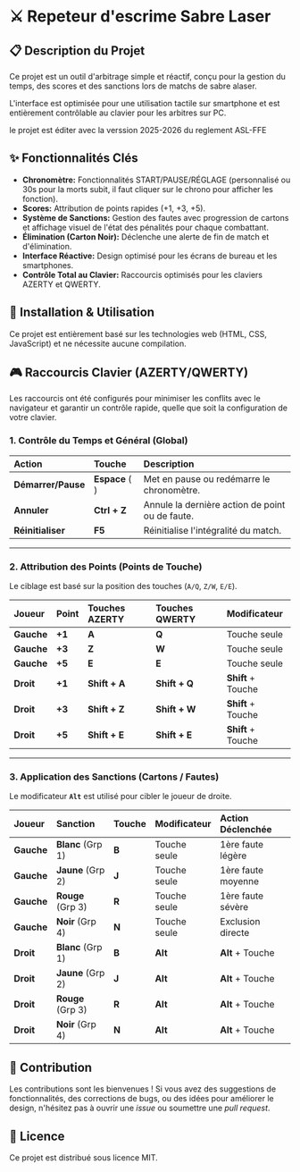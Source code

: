 # ⚔️ Repeteur d'escrime Sabre Laser 

## 📋 Description du Projet

Ce projet est un outil d'arbitrage simple et réactif, conçu pour la gestion du temps, des scores et des sanctions lors de matchs de sabre alaser.

L'interface est optimisée pour une utilisation tactile sur smartphone et est entièrement contrôlable au clavier pour les arbitres sur PC.

le projet est éditer avec la verssion 2025-2026 du reglement ASL-FFE

## ✨ Fonctionnalités Clés

* **Chronomètre:** Fonctionnalités START/PAUSE/RÉGLAGE (personnalisé ou 30s pour la morts subit, il faut cliquer sur le chrono pour afficher les fonction).
* **Scores:** Attribution de points rapides (+1, +3, +5).
* **Système de Sanctions:** Gestion des fautes avec progression de cartons et affichage visuel de l'état des pénalités pour chaque combattant.
* **Élimination (Carton Noir):** Déclenche une alerte de fin de match et d'élimination.
* **Interface Réactive:** Design optimisé pour les écrans de bureau et les smartphones.
* **Contrôle Total au Clavier:** Raccourcis optimisés pour les claviers AZERTY et QWERTY.

## 🚀 Installation & Utilisation

Ce projet est entièrement basé sur les technologies web (HTML, CSS, JavaScript) et ne nécessite aucune compilation.


## 🎮 Raccourcis Clavier (AZERTY/QWERTY)

Les raccourcis ont été configurés pour minimiser les conflits avec le navigateur et garantir un contrôle rapide, quelle que soit la configuration de votre clavier.

### 1. Contrôle du Temps et Général (Global)

| Action | Touche | Description |
| :--- | :--- | :--- |
| **Démarrer/Pause** | **Espace** (` `) | Met en pause ou redémarre le chronomètre. |
| **Annuler** | **Ctrl + Z** | Annule la dernière action de point ou de faute. |
| **Réinitialiser** | **F5** | Réinitialise l'intégralité du match. |

---

### 2. Attribution des Points (Points de Touche)

Le ciblage est basé sur la position des touches (`A/Q`, `Z/W`, `E/E`).

| Joueur | Point | Touches AZERTY | Touches QWERTY | Modificateur |
| :--- | :--- | :--- | :--- | :--- |
| **Gauche** | **+1** | **A** | **Q** | Touche seule |
| **Gauche** | **+3** | **Z** | **W** | Touche seule |
| **Gauche** | **+5** | **E** | **E** | Touche seule |
| **Droit** | **+1** | **Shift + A** | **Shift + Q** | **Shift** + Touche |
| **Droit** | **+3** | **Shift + Z** | **Shift + W** | **Shift** + Touche |
| **Droit** | **+5** | **Shift + E** | **Shift + E** | **Shift** + Touche |

---

### 3. Application des Sanctions (Cartons / Fautes)

Le modificateur **`Alt`** est utilisé pour cibler le joueur de droite.

| Joueur | Sanction | Touche | Modificateur | Action Déclenchée |
| :--- | :--- | :--- | :--- | :--- |
| **Gauche** | **Blanc** (Grp 1) | **B** | Touche seule | 1ère faute légère |
| **Gauche** | **Jaune** (Grp 2) | **J** | Touche seule | 1ère faute moyenne |
| **Gauche** | **Rouge** (Grp 3) | **R** | Touche seule | 1ère faute sévère |
| **Gauche** | **Noir** (Grp 4) | **N** | Touche seule | Exclusion directe |
| **Droit** | **Blanc** (Grp 1) | **B** | **Alt** | **Alt** + Touche |
| **Droit** | **Jaune** (Grp 2) | **J** | **Alt** | **Alt** + Touche |
| **Droit** | **Rouge** (Grp 3) | **R** | **Alt** | **Alt** + Touche |
| **Droit** | **Noir** (Grp 4) | **N** | **Alt** | **Alt** + Touche |

## 🤝 Contribution

Les contributions sont les bienvenues ! Si vous avez des suggestions de fonctionnalités, des corrections de bugs, ou des idées pour améliorer le design, n'hésitez pas à ouvrir une *issue* ou soumettre une *pull request*.

## 📄 Licence

Ce projet est distribué sous licence MIT.
